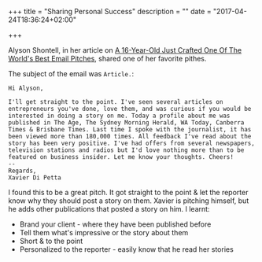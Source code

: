 +++
title = "Sharing Personal Success"
description = ""
date = "2017-04-24T18:36:24+02:00"

+++

Alyson Shontell, in her article on [A 16-Year-Old Just Crafted One Of The World's Best Email Pitches](http://www.businessinsider.com/how-to-write-a-great-email-pr-pitch-2012-11), shared one of her favorite pithes.

The subject of the email was `Article.`:

```text
Hi Alyson,

I'll get straight to the point. I've seen several articles on entrepreneurs you've done, love them, and was curious if you would be interested in doing a story on me. Today a profile about me was published in The Age, The Sydney Morning Herald, WA Today, Canberra Times & Brisbane Times. Last time I spoke with the journalist, it has been viewed more than 180,000 times. All feedback I've read about the story has been very positive. I've had offers from several newspapers, television stations and radios but I'd love nothing more than to be featured on business insider. Let me know your thoughts. Cheers!
--
Regards,
Xavier Di Petta
```

I found this to be a great pitch. It got straight to the point & let the reporter know why they should post a story on them. Xavier is pitching himself, but he adds other publications that posted a story on him. I learnt:

- Brand your client - where they have been published before
- Tell them what's impressive or the story about them
- Short & to the point
- Personalized to the reporter - easily know that he read her stories
